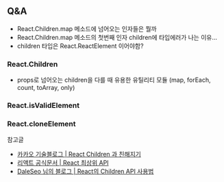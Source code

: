 ## Q&A

- React.Children.map 메소드에 넘어오는 인자들은 뭘까
- React.Children.map 메소드의 첫번째 인자 children에 타입에러가 나는 이유...
- children 타입은 React.ReactElement 이어야함?

### React.Children

- props로 넘어오는 children을 다를 때 유용한 유틸리티 모듈 (map, forEach, count, toArray, only)

### React.isValidElement

### React.cloneElement

참고글

- [카카오 기술블로그 | React Children 과 친해지기](https://fe-developers.kakaoent.com/2021/211022-react-children-tip/)
- [리액트 공식문서 | React 최상위 API](https://ko.reactjs.org/docs/react-api.html)
- [DaleSeo 님의 블로그 | React의 Children API 사용법](https://www.daleseo.com/react-children/)
